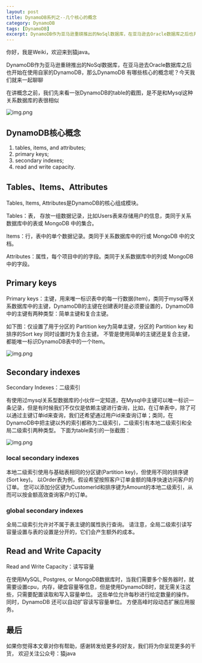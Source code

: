 ```yaml
---
layout: post
title: DynamoDB系列之--几个核心的概念
category: DynamoDB
tags: [DynamoDB]
excerpt: DynamoDB作为亚马逊重磅推出的NoSql数据库，在亚马逊去Oracle数据库之后也开始在使用自家的DynamoDB，那么DynamoDB 有哪些核心的概念呢？
---
```

你好，我是Weiki，欢迎来到猿java。

DynamoDB作为亚马逊重磅推出的NoSql数据库，在亚马逊去Oracle数据库之后也开始在使用自家的DynamoDB，那么DynamoDB 有哪些核心的概念呢？今天我们就来一起聊聊

在讲概念之前，我们先来看一张DynamoDB的table的截图，是不是和Mysql这种关系数据库的表很相似

![img.png](https://www.yuanjava.cn/assets/md/java/dynamodb-table.png)

## DynamoDB核心概念

1. tables, items, and attributes;
2. primary keys;
3. secondary indexes;
4. read and write capacity.


## Tables、Items、Attributes

Tables, Items, Attributes是DynamoDB的核心组成模块。

Tables：表， 存放一组数据记录，比如Users表来存储用户的信息，类同于关系数据库中的表或 MongoDB 中的集合。

Items：行，表中的单个数据记录。类同于关系数据库中的行或 MongoDB 中的文档。

Attributes：属性，每个项目中的的字段。类同于关系数据库中的列或 MongoDB 中的字段。

## Primary keys

Primary keys：主键，用来唯一标识表中的每一行数据(Item)，类同于mysql等关系数据库中的主键，DynamoDB的主键在创建表时是必须要设置的，DynamoDB中的主键有两种类型：简单主键和复合主键。

如下图：仅设置了用于分区的 Partition key为简单主键，分区的 Partition key 和 排序的Sort key 同时设置时为复合主键。 不管是使用简单的主键还是复合主键，都能唯一标识DynamoDB表中的一个Item。

![img.png](https://www.yuanjava.cn/assets/md/java/dynamodb-primary-key.png)

## Secondary indexes

Secondary Indexes：二级索引

有使用过mysql关系型数据库的小伙伴一定知道，在Mysql中主键可以唯一标识一条记录，但是有时候我们不仅仅是依赖主键进行查询，比如，在订单表中，除了可以通过主键订单id来查询，我们还希望通过用户id来查询订单；类同，在DynamoDB中把主键以外的索引都称为二级索引，二级索引有本地二级索引和全局二级索引两种类型。
下面为table索引的一张截图：

![img.png](https://www.yuanjava.cn/assets/md/java/dynamodb-index.png)

### local secondary indexes

本地二级索引使用与基础表相同的分区键(Partition key)，但使用不同的排序键(Sort key)。 以Order表为例，假设希望按照客户订单金额的降序快速访问客户的订单。 您可以添加分区键为CustomerId和排序键为Amount的本地二级索引，从而可以按金额高效查询客户的订单。

### global secondary indexes
全局二级索引允许对不属于表主键的属性执行查询。 请注意，全局二级索引读写容量设置与表的设置是分开的，它们会产生额外的成本。


## Read and Write Capacity

Read and Write Capacity：读写容量

在使用MySQL, Postgres, or MongoDB数据库时，当我们需要多个服务器时，就需要设置cpu，内存，硬盘容量等信息，但是使用DynamoDB时，就无需关注这些，只需要配置读取和写入容量单位。 这些单位允许每秒进行给定数量的操作。 同时，DynamoDB 还可以自动扩容读写容量单位。 方便高峰时段动态扩展应用服务。


## 最后
如果你觉得本文章对你有帮助，感谢转发给更多的好友，我们将为你呈现更多的干货， 欢迎关注公众号：猿java

